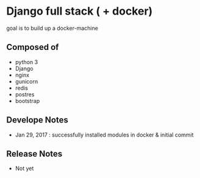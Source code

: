 # Django full stack ( + docker)

goal is to build up a docker-machine

## Composed of

* python 3
* Django
* nginx
* gunicorn
* redis
* postres
* bootstrap

## Develope Notes
*  Jan 29, 2017 : successfully installed modules in docker & initial commit

## Release Notes

* Not yet
